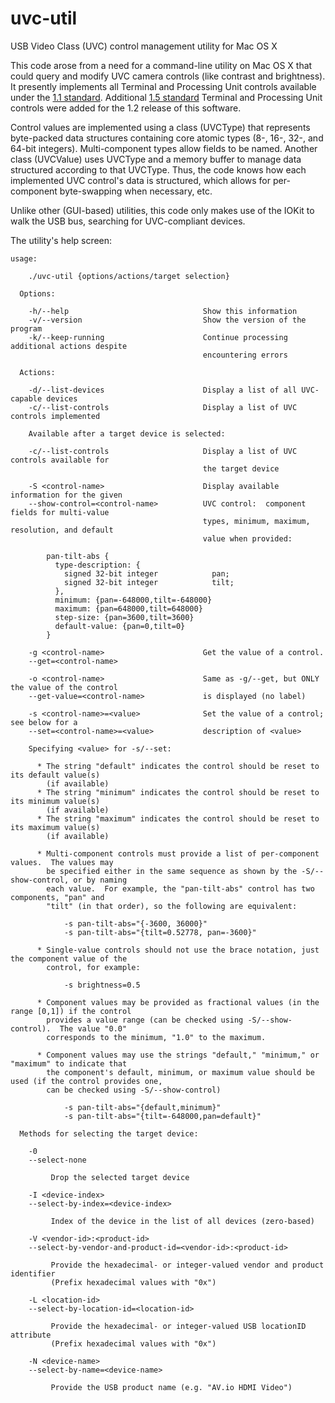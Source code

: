 # uvc-util
USB Video Class (UVC) control management utility for Mac OS X

This code arose from a need for a command-line utility on Mac OS X that could query and modify UVC camera controls (like contrast and brightness).  It presently implements all Terminal and Processing Unit controls available under the [1.1 standard](http://www.cajunbot.com/wiki/images/8/85/USB_Video_Class_1.1.pdf "UVC 1.1 PDF").  Additional [1.5 standard](https://www.usb.org/sites/default/files/USB_Video_Class_1_5.zip) Terminal and Processing Unit controls were added for the 1.2 release of this software.

Control values are implemented using a class (UVCType) that represents byte-packed data structures containing core atomic types (8-, 16-, 32-, and 64-bit integers).  Multi-component types allow fields to be named.  Another class (UVCValue) uses UVCType and a memory buffer to manage data structured according to that UVCType.  Thus, the code knows how each implemented UVC control's data is structured, which allows for per-component byte-swapping when necessary, etc.

Unlike other (GUI-based) utilities, this code only makes use of the IOKit to walk the USB bus, searching for UVC-compliant devices.

The utility's help screen:

~~~~
usage:

    ./uvc-util {options/actions/target selection}

  Options:

    -h/--help                              Show this information
    -v/--version                           Show the version of the program
    -k/--keep-running                      Continue processing additional actions despite
                                           encountering errors

  Actions:

    -d/--list-devices                      Display a list of all UVC-capable devices
    -c/--list-controls                     Display a list of UVC controls implemented

    Available after a target device is selected:

    -c/--list-controls                     Display a list of UVC controls available for
                                           the target device

    -S <control-name>                      Display available information for the given
    --show-control=<control-name>          UVC control:  component fields for multi-value
                                           types, minimum, maximum, resolution, and default
                                           value when provided:

        pan-tilt-abs {
          type-description: {
            signed 32-bit integer            pan;
            signed 32-bit integer            tilt;
          },
          minimum: {pan=-648000,tilt=-648000}
          maximum: {pan=648000,tilt=648000}
          step-size: {pan=3600,tilt=3600}
          default-value: {pan=0,tilt=0}
        }

    -g <control-name>                      Get the value of a control.
    --get=<control-name>

    -o <control-name>                      Same as -g/--get, but ONLY the value of the control
    --get-value=<control-name>             is displayed (no label)

    -s <control-name>=<value>              Set the value of a control; see below for a
    --set=<control-name>=<value>           description of <value>

    Specifying <value> for -s/--set:

      * The string "default" indicates the control should be reset to its default value(s)
        (if available)
      * The string "minimum" indicates the control should be reset to its minimum value(s)
        (if available)
      * The string "maximum" indicates the control should be reset to its maximum value(s)
        (if available)

      * Multi-component controls must provide a list of per-component values.  The values may
        be specified either in the same sequence as shown by the -S/--show-control, or by naming
        each value.  For example, the "pan-tilt-abs" control has two components, "pan" and
        "tilt" (in that order), so the following are equivalent:

            -s pan-tilt-abs="{-3600, 36000}"
            -s pan-tilt-abs="{tilt=0.52778, pan=-3600}"

      * Single-value controls should not use the brace notation, just the component value of the
        control, for example:

            -s brightness=0.5

      * Component values may be provided as fractional values (in the range [0,1]) if the control
        provides a value range (can be checked using -S/--show-control).  The value "0.0"
        corresponds to the minimum, "1.0" to the maximum.

      * Component values may use the strings "default," "minimum," or "maximum" to indicate that
        the component's default, minimum, or maximum value should be used (if the control provides one,
        can be checked using -S/--show-control)

            -s pan-tilt-abs="{default,minimum}"
            -s pan-tilt-abs="{tilt=-648000,pan=default}"

  Methods for selecting the target device:

    -0
    --select-none

         Drop the selected target device

    -I <device-index>
    --select-by-index=<device-index>

         Index of the device in the list of all devices (zero-based)

    -V <vendor-id>:<product-id>
    --select-by-vendor-and-product-id=<vendor-id>:<product-id>

         Provide the hexadecimal- or integer-valued vendor and product identifier
         (Prefix hexadecimal values with "0x")

    -L <location-id>
    --select-by-location-id=<location-id>

         Provide the hexadecimal- or integer-valued USB locationID attribute
         (Prefix hexadecimal values with "0x")

    -N <device-name>
    --select-by-name=<device-name>

         Provide the USB product name (e.g. "AV.io HDMI Video")

~~~~

